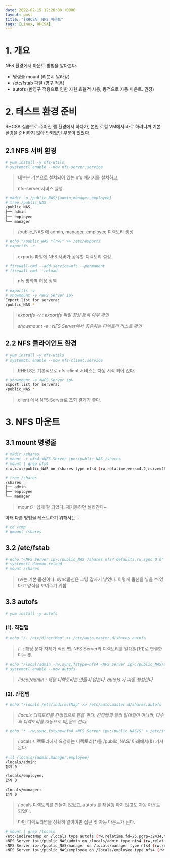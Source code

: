 ```yaml
---
date: 2022-02-15 12:26:08 +0900
layout: post
title: "[RHCSA] NFS 마운트"
tags: [Linux, RHCSA]
---
```



# 1. 개요

NFS 환경에서 마운트 방법을 알아본다.

- 명령줄 mount (리붓시 날라감)
- /etc/fstab 파일 (영구 적용)
- autofs (반영구 적용으로 인한 자원 효율적 사용, 동적으로 자동 마운트. 권장)



# 2. 테스트 환경 준비

RHCSA 실습으로 주어진 랩 환경에서 하다가, 본인 로컬 VM에서 바로 하려니까 기본 환경을 준비하지 않아 안되었던 부분이 있었다.



## 2.1 NFS 서버 환경

```bash
# yum install -y nfs-utils
# systemctl enable --now nfs-server.service
```

> 대부분 기본으로 설치되어 있는 nfs 패키지를 설치하고,
>
> nfs-server 서비스 실행



```bash
# mkdir -p /public_NAS/{admin,manager,employee}
# tree /public_NAS
/public_NAS
├── admin
├── employee
└── manager
```

> /public_NAS 에 admin, manager, employee 디렉토리 생성



```bash
# echo "/public_NAS *(rw)" >> /etc/exports
# exportfs -r
```

> exports 파일에 NFS 서버가 공유할 디렉토리 설정



```bash
# firewall-cmd --add-service=nfs --permanent
# firewall-cmd --reload
```

> nfs 방화벽 허용 정책



```bash
# exportfs -v
# showmount -e <NFS Server ip>
Export list for servera:
/public_NAS *
```

> _exportfs -v : exportfs 파일 정상 등록 여부 확인_
>
> _showmount -e : NFS Server에서 공유하는 디렉토리 리스트 확인_



## 2.2 NFS 클라이언트 환경

```bash
# yum install -y nfs-utils
# systemctl enable --now nfs-client.service
```

> RHEL8은 기본적으로 nfs-client 서비스는 자동 시작 되어 있다.



```bash
# showmount -e <NFS Server ip>
Export list for servera:
/public_NAS *
```

> client 에서 NFS Server로 조회 결과가 좋다.



# 3. NFS 마운트

## 3.1 mount 명령줄

```bash
# mkdir /shares
# mount -t nfs4 <NFS Server ip>:/public_NAS /shares
# mount | grep nfs4
x.x.x.x:/public_NAS on /shares type nfs4 (rw,relatime,vers=4.2,rsize=262144,wsize=262144,namlen=255,hard,proto=tcp,timeo=600,retrans=2,sec=sys,clientaddr=x.x.x.x,local_lock=none,addr=x.x.x.x)

# tree /shares
/shares
├── admin
├── employee
└── manager
```

> mount가 쉽게 잘 되었다. 재기동하면 날라간다~



아래 다른 방법을 테스트하기 위해서는...

```bash
# cd /tmp
# umount /shares
```



## 3.2 /etc/fstab

```bash
# echo "<NFS Server ip>:/public_NAS /shares nfs4 defaults,rw,sync 0 0" >> /etc/fstab
# systemctl daemon-reload
# mount /shares
```

> rw는 기본 옵션이다. sync옵션은 그냥 갑자기 넣었다. 이렇게 옵션을 넣을 수 있다고 양식을 보여주기 위함.



## 3.3 autofs

```bash
# yum install -y autofs
```



### (1). 직접맵

```bash
# echo "/- /etc/directMap" >> /etc/auto.master.d/shares.autofs
```

> /- : 해당 문자 자체가 직접 맵. NFS Server와 디렉토리를 일대일(1:1)로 연결한다는 뜻.



```bash
# echo "/local/admin -rw,sync,fstype=nfs4 <NFS Server ip>:/public_NAS/admin" > /etc/directMap
# systemctl enable --now autofs
```

> _/local/admin : 해당 디렉토리는 만들지 않는다. autofs 가 자동 생성한다._



### (2). 간접맵

```bash
# echo "/locals /etc/indirectMap" >> /etc/auto.master.d/shares.autofs
```

> _/locals 디렉토리를 간접맵으로 연결 한다. 간접맵과 달리 일대일이 아니라, 다수의 디렉토리를 자동으로 마_운트 한다._



```bash
# echo "* -rw,sync,fstype=nfs4 <NFS Server ip>:/public_NAS/&" > /etc/indirectMap
```

> /locals 디렉토리에서 요청하는 디렉토리(*)를 /public_NAS/ 아래에서(&) 가져온다.



```bash
# ll /locals/{admin,manager,employee}
/locals/admin:
합계 0

/locals/employee:
합계 0

/locals/manager:
합계 0
```

> /locals 디렉토리를 만들지 않았고, autofs 를 재실행 하지 않고도 자동 마운트 되었다.
>
> 다만 디렉토리명을 정확히 알아야만 접근 및 자동 마운트가 된다.



```bash
# mount | grep /locals
/etc/indirectMap on /locals type autofs (rw,relatime,fd=26,pgrp=32434,timeout=300,minproto=5,maxproto=5,indirect,pipe_ino=77703)
<NFS Server ip>:/public_NAS/admin on /locals/admin type nfs4 (rw,relatime,sync,vers=4.2,rsize=262144,wsize=262144,namlen=255,hard,proto=tcp,timeo=600,retrans=2,sec=sys,clientaddr=192.168.0.16,local_lock=none,addr=<NFS Server ip>)
<NFS Server ip>:/public_NAS/manager on /locals/manager type nfs4 (rw,relatime,sync,vers=4.2,rsize=262144,wsize=262144,namlen=255,hard,proto=tcp,timeo=600,retrans=2,sec=sys,clientaddr=192.168.0.16,local_lock=none,addr=<NFS Server ip>)
<NFS Server ip>:/public_NAS/employee on /locals/employee type nfs4 (rw,relatime,sync,vers=4.2,rsize=262144,wsize=262144,namlen=255,hard,proto=tcp,timeo=600,retrans=2,sec=sys,clientaddr=192.168.0.16,local_lock=none,addr=<NFS Server ip>)
```

